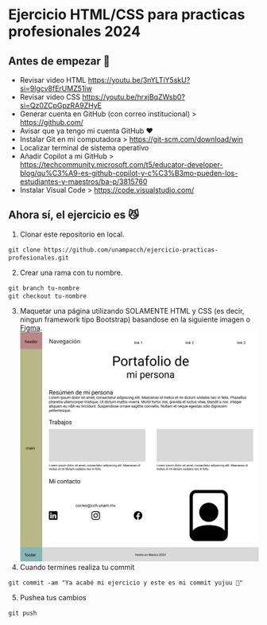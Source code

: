 # Ejercicio HTML/CSS para practicas profesionales 2024

## Antes de empezar 🖖

+ Revisar video HTML https://youtu.be/3nYLTiY5skU?si=9lgcv8fErUMZ51iw
+	Revisar video CSS https://youtu.be/hrxjBqZWsb0?si=Qz0ZCpGpzRA9ZHyE
+	Generar cuenta en GitHub (con correo institucional) > https://github.com/
+	Avisar que ya tengo mi cuenta GitHub ❤️
+	Instalar Git en mi computadora > https://git-scm.com/download/win
+	Localizar terminal de sistema operativo
+	Añadir Copilot a mi GitHub > https://techcommunity.microsoft.com/t5/educator-developer-blog/qu%C3%A9-es-github-copilot-y-c%C3%B3mo-pueden-los-estudiantes-y-maestros/ba-p/3815760
+	Instalar Visual Code > https://code.visualstudio.com/

## Ahora sí, el ejercicio es 😼

1. Clonar este repositorio en local.
```
git clone https://github.com/unampacch/ejercicio-practicas-profesionales.git
```
2. Crear una rama con tu nombre.
```
git branch tu-nombre
git checkout tu-nombre
```
3. Maquetar una página utilizando SOLAMENTE HTML y CSS (es decir, ningun framework tipo Bootstrap) basandose en la siguiente imagen o [Figma](https://www.figma.com/design/tgIm0tThfU06DMiZS0jNQr/ejercicio-practicas-profesionales?node-id=0-1&t=cFRczFCyIQFJpjGJ-1).
![Layout de ejemplo](/assets/ejercicio.jpg)
4. Cuando termines realiza tu commit
```
git commit -am "Ya acabé mi ejercicio y este es mi commit yujuu 🎉"
```
5. Pushea tus cambios
```
git push
```